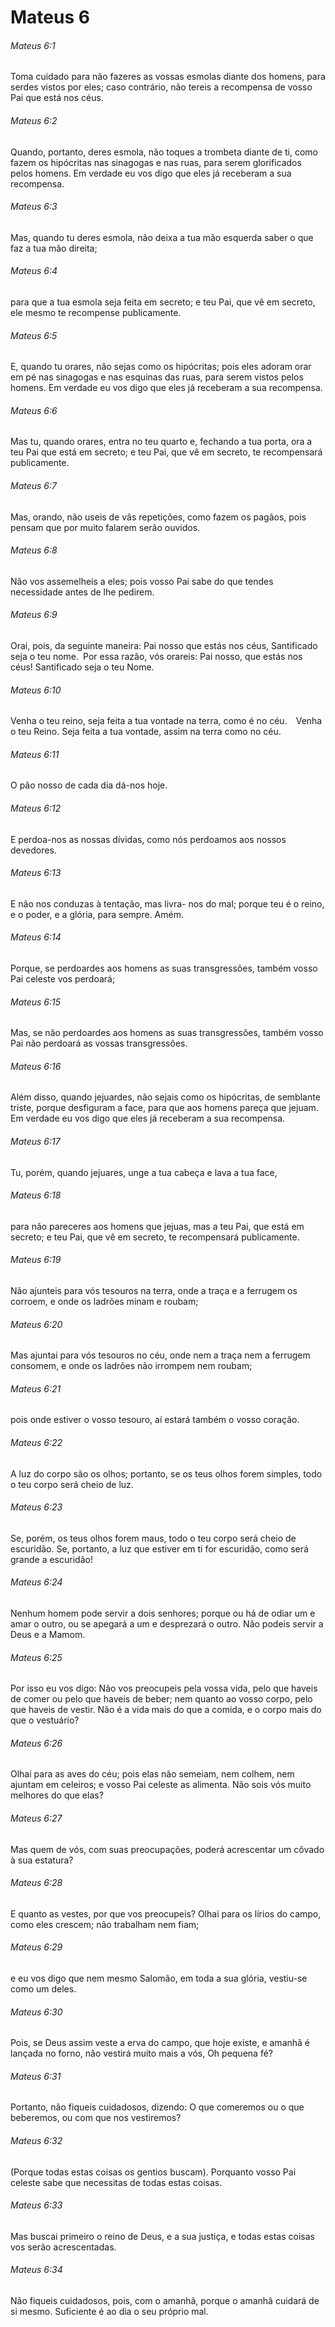 # Mateus 6

###### Mateus 6:1

Toma cuidado para não fazeres as vossas esmolas diante dos homens, para serdes vistos por eles; caso contrário, não tereis a recompensa de vosso Pai que está nos céus.

###### Mateus 6:2

Quando, portanto, deres esmola, não toques a trombeta diante de ti, como fazem os hipócritas nas sinagogas e nas ruas, para serem glorificados pelos homens. Em verdade eu vos digo que eles já receberam a sua recompensa.

###### Mateus 6:3

Mas, quando tu deres esmola, não deixa a tua mão esquerda saber o que faz a tua mão direita;

###### Mateus 6:4

para que a tua esmola seja feita em secreto; e teu Pai, que vê em secreto, ele mesmo te recompense publicamente.

###### Mateus 6:5

E, quando tu orares, não sejas como os hipócritas; pois eles adoram orar em pé nas sinagogas e nas esquinas das ruas, para serem vistos pelos homens. Em verdade eu vos digo que eles já receberam a sua recompensa.

###### Mateus 6:6

Mas tu, quando orares, entra no teu quarto e, fechando a tua porta, ora a teu Pai que está em secreto; e teu Pai, que vê em secreto, te recompensará publicamente.

###### Mateus 6:7

Mas, orando, não useis de vãs repetições, como fazem os pagãos, pois pensam que por muito falarem serão ouvidos.

###### Mateus 6:8

Não vos assemelheis a eles; pois vosso Pai sabe do que tendes necessidade antes de lhe pedirem.

###### Mateus 6:9

Orai, pois, da seguinte maneira: Pai nosso que estás nos céus, Santificado seja o teu nome. Por essa razão, vós orareis: Pai nosso, que estás nos céus! Santificado seja o teu Nome.

###### Mateus 6:10

Venha o teu reino, seja feita a tua vontade na terra, como é no céu. Venha o teu Reino. Seja feita a tua vontade, assim na terra como no céu.

###### Mateus 6:11

O pão nosso de cada dia dá-nos hoje.

###### Mateus 6:12

E perdoa-nos as nossas dívidas, como nós perdoamos aos nossos devedores.

###### Mateus 6:13

E não nos conduzas à tentação, mas livra- nos do mal; porque teu é o reino, e o poder, e a glória, para sempre. Amém.

###### Mateus 6:14

Porque, se perdoardes aos homens as suas transgressões, também vosso Pai celeste vos perdoará;

###### Mateus 6:15

Mas, se não perdoardes aos homens as suas transgressões, também vosso Pai não perdoará as vossas transgressões.

###### Mateus 6:16

Além disso, quando jejuardes, não sejais como os hipócritas, de semblante triste, porque desfiguram a face, para que aos homens pareça que jejuam. Em verdade eu vos digo que eles já receberam a sua recompensa.

###### Mateus 6:17

Tu, porém, quando jejuares, unge a tua cabeça e lava a tua face,

###### Mateus 6:18

para não pareceres aos homens que jejuas, mas a teu Pai, que está em secreto; e teu Pai, que vê em secreto, te recompensará publicamente.

###### Mateus 6:19

Não ajunteis para vós tesouros na terra, onde a traça e a ferrugem os corroem, e onde os ladrões minam e roubam;

###### Mateus 6:20

Mas ajuntai para vós tesouros no céu, onde nem a traça nem a ferrugem consomem, e onde os ladrões não irrompem nem roubam;

###### Mateus 6:21

pois onde estiver o vosso tesouro, aí estará também o vosso coração.

###### Mateus 6:22

A luz do corpo são os olhos; portanto, se os teus olhos forem simples, todo o teu corpo será cheio de luz.

###### Mateus 6:23

Se, porém, os teus olhos forem maus, todo o teu corpo será cheio de escuridão. Se, portanto, a luz que estiver em ti for escuridão, como será grande a escuridão!

###### Mateus 6:24

Nenhum homem pode servir a dois senhores; porque ou há de odiar um e amar o outro, ou se apegará a um e desprezará o outro. Não podeis servir a Deus e a Mamom.

###### Mateus 6:25

Por isso eu vos digo: Não vos preocupeis pela vossa vida, pelo que haveis de comer ou pelo que haveis de beber; nem quanto ao vosso corpo, pelo que haveis de vestir. Não é a vida mais do que a comida, e o corpo mais do que o vestuário?

###### Mateus 6:26

Olhai para as aves do céu; pois elas não semeiam, nem colhem, nem ajuntam em celeiros; e vosso Pai celeste as alimenta. Não sois vós muito melhores do que elas?

###### Mateus 6:27

Mas quem de vós, com suas preocupações, poderá acrescentar um côvado à sua estatura?

###### Mateus 6:28

E quanto as vestes, por que vos preocupeis? Olhai para os lírios do campo, como eles crescem; não trabalham nem fiam;

###### Mateus 6:29

e eu vos digo que nem mesmo Salomão, em toda a sua glória, vestiu-se como um deles.

###### Mateus 6:30

Pois, se Deus assim veste a erva do campo, que hoje existe, e amanhã é lançada no forno, não vestirá muito mais a vós, Oh pequena fé?

###### Mateus 6:31

Portanto, não fiqueis cuidadosos, dizendo: O que comeremos ou o que beberemos, ou com que nos vestiremos?

###### Mateus 6:32

(Porque todas estas coisas os gentios buscam). Porquanto vosso Pai celeste sabe que necessitas de todas estas coisas.

###### Mateus 6:33

Mas buscai primeiro o reino de Deus, e a sua justiça, e todas estas coisas vos serão acrescentadas.

###### Mateus 6:34

Não fiqueis cuidadosos, pois, com o amanhã, porque o amanhã cuidará de si mesmo. Suficiente é ao dia o seu próprio mal.

